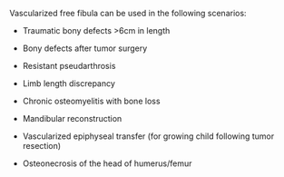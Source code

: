 Vascularized free fibula can be used in the following scenarios:

- Traumatic bony defects >6cm in length

- Bony defects after tumor surgery

- Resistant pseudarthrosis

- Limb length discrepancy

- Chronic osteomyelitis with bone loss

- Mandibular reconstruction

- Vascularized epiphyseal transfer (for growing child following tumor resection)

- Osteonecrosis of the head of humerus/femur